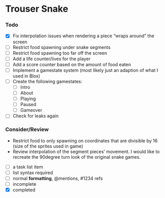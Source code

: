 # Trouser Snake

### Todo

- [x] Fix interpolation issues when rendering a piece “wraps around” the screen
- [ ] Restrict food spawning under snake segments
- [ ] Restrict food spawning too far off the screen
- [ ] Add a life counter/lives for the player
- [ ] Add a score counter based on the amount of food eaten
- [ ] Implement a gamestate system (most likely just an adaption of what I used in Blox)
- [ ]  Create the following gamestates:
	- [ ] Intro
	- [ ] About
	- [ ] Playing
	- [ ] Paused
	- [ ] Gameover
- [ ] Check for leaks again

### Consider/Review
* Restrict food to only spawning on coordinates that are divisible by 16 (size of the sprites used in game)
* Review interpolation of the segment pieces’ movement. I would like to recreate the 90degree turn look of the original snake games.


- [ ] a task list item
- [ ] list syntax required
- [ ] normal **formatting**, @mentions, #1234 refs
- [ ] incomplete
- [x] completed
